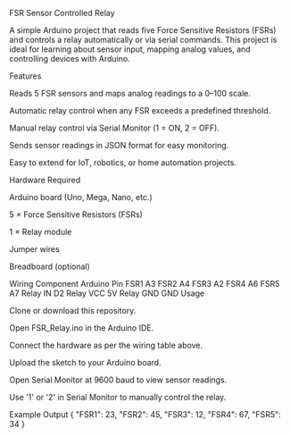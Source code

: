FSR Sensor Controlled Relay

A simple Arduino project that reads five Force Sensitive Resistors (FSRs) and controls a relay automatically or via serial commands. This project is ideal for learning about sensor input, mapping analog values, and controlling devices with Arduino.

Features

Reads 5 FSR sensors and maps analog readings to a 0–100 scale.

Automatic relay control when any FSR exceeds a predefined threshold.

Manual relay control via Serial Monitor (1 = ON, 2 = OFF).

Sends sensor readings in JSON format for easy monitoring.

Easy to extend for IoT, robotics, or home automation projects.

Hardware Required

Arduino board (Uno, Mega, Nano, etc.)

5 × Force Sensitive Resistors (FSRs)

1 × Relay module

Jumper wires

Breadboard (optional)

Wiring
Component	Arduino Pin
FSR1	A3
FSR2	A4
FSR3	A2
FSR4	A6
FSR5	A7
Relay IN	D2
Relay VCC	5V
Relay GND	GND
Usage

Clone or download this repository.

Open FSR_Relay.ino in the Arduino IDE.

Connect the hardware as per the wiring table above.

Upload the sketch to your Arduino board.

Open Serial Monitor at 9600 baud to view sensor readings.

Use '1' or '2' in Serial Monitor to manually control the relay.

Example Output
{
  "FSR1": 23,
  "FSR2": 45,
  "FSR3": 12,
  "FSR4": 67,
  "FSR5": 34
}
